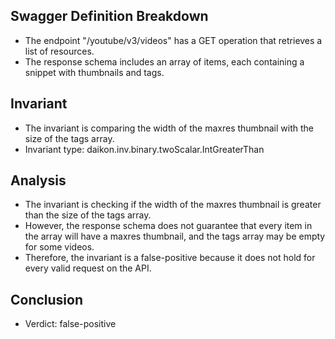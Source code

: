 ## Swagger Definition Breakdown
- The endpoint "/youtube/v3/videos" has a GET operation that retrieves a list of resources.
- The response schema includes an array of items, each containing a snippet with thumbnails and tags.

## Invariant
- The invariant is comparing the width of the maxres thumbnail with the size of the tags array.
- Invariant type: daikon.inv.binary.twoScalar.IntGreaterThan

## Analysis
- The invariant is checking if the width of the maxres thumbnail is greater than the size of the tags array.
- However, the response schema does not guarantee that every item in the array will have a maxres thumbnail, and the tags array may be empty for some videos.
- Therefore, the invariant is a false-positive because it does not hold for every valid request on the API.

## Conclusion
- Verdict: false-positive
